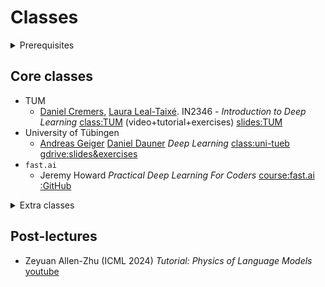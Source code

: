 # Classes

<details><summary>Prerequisites</summary>

## Prerequisites

- University of Tübingen
  - [Andreas Geiger](https://www.cvlibs.net/)
    *Tutorial: Math for Deep Learning*
    [class:uni-tueb](https://uni-tuebingen.de/fakultaeten/mathematisch-naturwissenschaftliche-fakultaet/fachbereiche/informatik/lehrstuehle/autonomous-vision/lectures/math-for-deep-learning/)
    [IO:mml-book](https://mml-book.github.io/)
    [pdf:GitHub](https://mml-book.github.io/book/mml-book.pdf)

</details>

## Core classes

- TUM
  - [Daniel Cremers](https://en.wikipedia.org/wiki/Daniel_Cremers),
    [Laura Leal-Taixé](https://dvl.in.tum.de/team/lealtaixe/).
    IN2346 - *Introduction to Deep Learning*
    [class:TUM](https://cvg.cit.tum.de/teaching/ws2024/i2dl) (video+tutorial+exercises)
    [slides:TUM](https://dvl.in.tum.de/teaching/i2dl-ss22/)
- University of Tübingen
  - [Andreas Geiger](https://www.cvlibs.net/)
    [Daniel Dauner](https://danieldauner.github.io/)
    *Deep Learning*
    [class:uni-tueb](https://uni-tuebingen.de/fakultaeten/mathematisch-naturwissenschaftliche-fakultaet/fachbereiche/informatik/lehrstuehle/autonomous-vision/lectures/deep-learning/)
    [gdrive:slides&exercises](https://drive.google.com/drive/folders/1-eY0fGfnIWOEfZaBLYLejEGgNRW4tPOu)
- `fast.ai`
  - Jeremy Howard
    *Practical Deep Learning For Coders*
    [course:fast.ai](https://course.fast.ai/)
    [:GitHub](https://github.com/fastai/course22)

<details><summary>Extra classes</summary>

## Extra classes

- MIT
  - Alexander Amini
    6.S191 : *Introduction to Deep Learning*
    [class:web](http://introtodeeplearning.com/)
    [videos:youtube](https://www.youtube.com/playlist?list=PLtBw6njQRU-rwp5__7C0oIVt26ZgjG9NI)
    [labs:GitHub](https://github.com/aamini/introtodeeplearning)
    [refs:classcentral](https://www.classcentral.com/course/youtube-mit-6-s191-introduction-to-deep-learning-53113)
  - [Regina Barzilay](https://www.edx.org/bio/regina-barzilay),
    [Tommi Jaakkola](https://www.edx.org/bio/tommi-jaakkola)
    [Karene Chu](https://www.edx.org/bio/karene-chu)
    MITx: *Machine Learning with Python: from Linear Models to Deep Learning*
    [class:edX](https://www.edx.org/learn/machine-learning/massachusetts-institute-of-technology-machine-learning-with-python-from-linear-models-to-deep-learning)

</details>

## Post-lectures

- Zeyuan Allen-Zhu
  (ICML 2024) *Tutorial: Physics of Language Models*
  [youtube](https://www.youtube.com/watch?v=yBL7J0kgldU)
